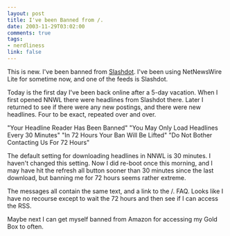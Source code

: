 ```yaml
--- 
layout: post
title: I've been Banned from /.
date: 2003-11-29T03:02:00
comments: true
tags:
- nerdliness
link: false
---
```

This is new. I've been banned from <a href="http://slashdot.org/">Slashdot</a>. I've been using NetNewsWire Lite for sometime now, and one of the feeds is Slashdot.

Today is the first day I've been back online after a 5-day vacation. When I first opened NNWL there were headlines from Slashdot there. Later I returned to see if there were any new postings, and there were new headlines. Four to be exact, repeated over and over.

"Your Headline Reader Has Been Banned"
"You May Only Load Headlines Every 30 Minutes"
"In 72 Hours Your Ban Will Be Lifted"
"Do Not Bother Contacting Us For 72 Hours"

The default setting for downloading headlines in NNWL is 30 minutes. I haven't changed this setting. Now I did re-boot once this morning, and I may have hit the refresh all button sooner than 30 minutes since the last download, but banning me for 72 hours seems rather extreme.

The messages all contain the same text, and a link to the /. FAQ. Looks like I have no recourse except to wait the 72 hours and then see if I can access the RSS.

Maybe next I can get myself banned from Amazon for accessing my Gold Box to often.

